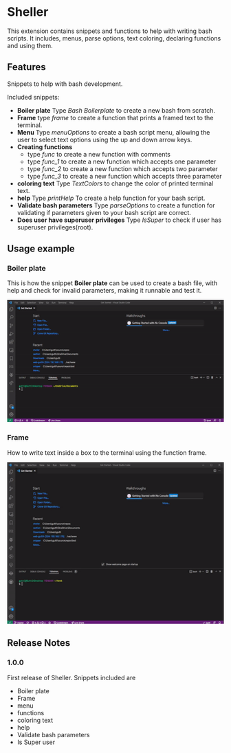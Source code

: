 # Sheller

This extension contains snippets and functions to help with writing bash scripts.
It includes, menus, parse options, text coloring, declaring functions and using them.

## Features

Snippets to help with bash development.

Included snippets:
 - **Boiler plate** Type *Bash Boilerplate* to create a new bash from scratch.
 - **Frame** type *frame* to create a function that prints a framed text to the terminal.
 - **Menu** Type *menuOptions* to create a bash script menu, allowing the user to select text options using the up and down arrow keys.
 - **Creating functions** 
    - type *func* to create a new function with comments
    - type *func_1* to create a new function which accepts one parameter
    - type *func_2* to create a new function which accepts two parameter
    - type *func_3* to create a new function which accepts three parameter
 - **coloring text** Type *TextColors* to change the color of printed terminal text.
 - **help** Type *printHelp* To  create a help function for your bash script.
 - **Validate bash parameters** Type *parseOptions* to create a function for validating if parameters given to your bash script are correct.
 - **Does user have superuser privileges** Type *IsSuper* to check if user has superuser privileges(root).

## Usage example

### Boiler plate
This is how the snippet **Boiler plate** can be used to create a bash file, with help and check for invalid parameters, making it runnable and test it.

![Boilerplate](images/boilerplate.gif)

### Frame
How to write text inside a box to the terminal using the function frame.

![frame](images/frame.gif)

## Release Notes

### 1.0.0

First release of Sheller.  Snippets included are
 - Boiler plate
 - Frame
 - menu
 - functions
 - coloring text
 - help
 - Validate bash parameters
 - Is Super user

